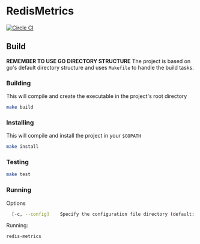 # RedisMetrics

[![Circle CI](https://circleci.com/gh/daime/redis-metrics.png?circle-token=c4c434aa19cecdcde9712216ca1e98fc0801a455)](https://circleci.com/gh/daime/redis-metrics)

## Build
**REMEMBER TO USE GO DIRECTORY STRUCTURE**
The project is based on go's default directory structure and uses `Makefile` to
handle the build tasks.

### Building
This will compile and create the executable in the project's root directory
```bash
make build
```

### Installing
This will compile and install the project in your `$GOPATH`
```bash
make install
```

### Testing

```bash
make test
```

### Running

Options
```bash
  [-c, --config]    Specify the configuration file directory (default: config.json)
```

Running:

```
redis-metrics
```
